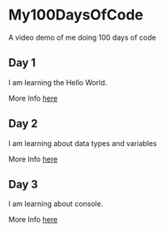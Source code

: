 # My100DaysOfCode

A video demo of me doing 100 days of code

## Day 1

I am learning the Hello World.

More Info [here](Day1/Day1.md)

## Day 2

I am learning about data types and variables

More Info [here](Day2/Day2.md)

## Day 3

I am learning about console.

More Info [here](Day3/Day3.md)
